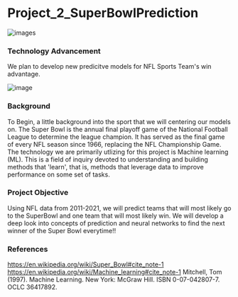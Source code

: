 # Project_2_SuperBowlPrediction
![images](https://user-images.githubusercontent.com/104388678/192389256-068e437e-7e6d-45c2-9dad-e50708e2fe8c.png) 

###  Technology Advancement 

We plan to develop new predicitve models for NFL Sports Team's win advantage. 

![image](https://user-images.githubusercontent.com/104388678/192389870-63ad38ed-45df-4367-9983-fda9954eb42b.png)

### Background

To Begin, a little background into the sport that we will centering our models on. The Super Bowl is the annual final playoff game of the National Football League to determine the league champion. It has served as the final game of every NFL season since 1966, replacing the NFL Championship Game. The technology we are primarily utlizing for this project is Machine learning (ML). This is a field of inquiry devoted to understanding and building methods that 'learn', that is, methods that leverage data to improve performance on some set of tasks.

### Project Objective 

Using NFL data from 2011-2021, we will predict teams that will most likely go to the SuperBowl and one team that will most likely win.  We will develop a deep look into concepts of prediction and neural networks to find the next winner of the Super Bowl everytime!!

### References
https://en.wikipedia.org/wiki/Super_Bowl#cite_note-1
https://en.wikipedia.org/wiki/Machine_learning#cite_note-1
Mitchell, Tom (1997). Machine Learning. New York: McGraw Hill. ISBN 0-07-042807-7. OCLC 36417892.

